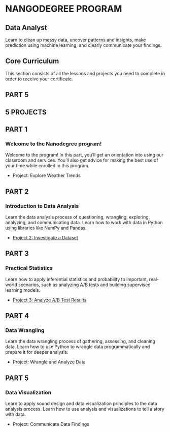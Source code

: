 # NANGODEGREE PROGRAM
## Data Analyst
Learn to clean up messy data, uncover patterns and insights, make prediction using machine learning, and clearly communicate your findings.

## Core Curriculum
This section consists of all the lessons and projects you need to complete in order to receive your certificate.

## PART 5
## 5 PROJECTS

## PART 1
### Welcome to the Nanodegree program!
Welcome to the program! In this part, you’ll get an orientation into using our classroom and services. You’ll also get advice for making the best use of your time while enrolled in this program.

 * Project: Explore Weather Trends

## PART 2
### Introduction to Data Analysis
Learn the data analysis process of questioning, wrangling, exploring, analyzing, and communicating data. Learn how to work with data in Python using libraries like NumPy and Pandas.

 * [Project 2: Investigate a Dataset](https://github.com/codenigma1/Data-Analyst-Nanodegree/blob/master/2-Investigate-a-Dataset/investigate-a-dataset-template.ipynb)

## PART 3
### Practical Statistics
Learn how to apply inferential statistics and probability to important, real-world scenarios, such as analyzing A/B tests and building supervised learning models.

 * [Project 3: Analyze A/B Test Results](https://github.com/codenigma1/Data-Analyst-Nanodegree/blob/master/3-Analyze_AB_Test_Results/Analyze_ab_test_results_notebook.ipynb)

## PART 4
### Data Wrangling
Learn the data wrangling process of gathering, assessing, and cleaning data. Learn how to use Python to wrangle data programmatically and prepare it for deeper analysis.

 * Project: Wrangle and Analyze Data

## PART 5
### Data Visualization
Learn to apply sound design and data visualization principles to the data analysis process. Learn how to use analysis and visualizations to tell a story with data.

 * Project: Communicate Data Findings
